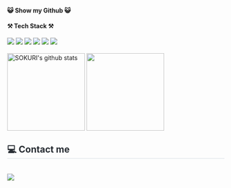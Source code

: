 <h4>😺 Show my Github 😺</h4> 
<h4>⚒️ Tech Stack ⚒️</h4>
<div>
  <img src="https://img.shields.io/badge/figma-F24E1E?style=for-the-badge&logo=figma&logoColor=white">
  <img src="https://img.shields.io/badge/HTML5-E34F26?style=for-the-badge&logo=HTML5&logoColor=white"> 
  <img src="https://img.shields.io/badge/CSS3-1572B6?style=for-the-badge&logo=CSS3&logoColor=white"> 
  <img src="https://img.shields.io/badge/JavaScript-F7DF1E?style=for-the-badge&logo=JavaScript&logoColor=white"> 
  <img src="https://img.shields.io/badge/Bootstrap-7952B3?style=for-the-badge&logo=Bootstrap&logoColor=white">
  <img src="https://img.shields.io/badge/oracle-ff0000?style=for-the-badge&logo=oracle&logoColor=white">
</div>
<br>

<div>
  <a href="https://github.com/imysh578"><img align="center" style="height:180px" src="https://github-readme-stats.vercel.app/api?username=moonlightLactea-J&show_icons=true&include_all_commits=true&theme=nord&hide_border=true" alt="SOKURI's github stats" /></a>
  <a href="https://github.com/imysh578"><img align="center" style="height:180px" src="https://github-readme-stats.vercel.app/api/top-langs/?username=moonlight060426&layout=compact&theme=nord&hide_border=true" /></a> 
</div>
<div style="text-align: left;">
    <h2 style="border-bottom: 1px solid #d8dee4; color: #282d33;"> 💻 Contact me </h2> <br> 
    <div style="text-align: left;"> <a href="https://www.instagram.com/lateamare?igsh=MTA2NmgzcXRidWU1ag%3D%3D&utm_source=qr"> <img src="https://img.shields.io/badge/Instagram-E4405F?style=for-the-badge&logo=Instagram&logoColor=white&link=" target="_blank> </a>
          </div> 
        <br> 
    <div style="text-align: left;"></div> 
    </div>
<br>
